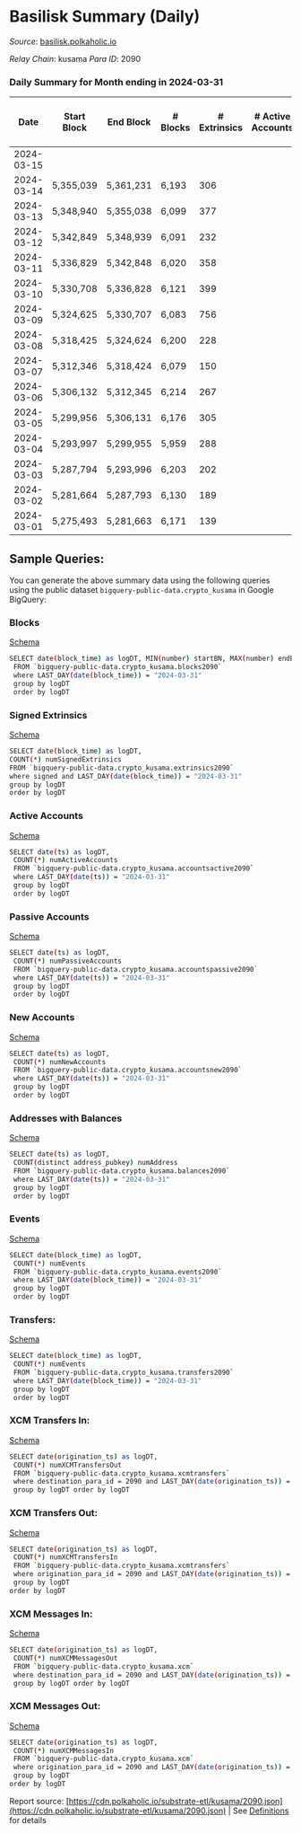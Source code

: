 # Basilisk Summary (Daily)

_Source_: [basilisk.polkaholic.io](https://basilisk.polkaholic.io)

*Relay Chain*: kusama
*Para ID*: 2090



### Daily Summary for Month ending in 2024-03-31


| Date    | Start Block | End Block | # Blocks | # Extrinsics | # Active Accounts | # Passive Accounts | # New Accounts | # Addresses | # Events  | # Transfers ($USD) | # XCM Transfers In ($USD) | # XCM Transfers Out ($USD) | # XCM In | # XCM Out | Issues |
|---------|-------------|-----------|----------|--------------|-------------------|--------------------|----------------|-------------|-----------|--------------------|---------------------------|----------------------------|----------|-----------|--------|
| 2024-03-15 |  |  |  |  |  |  |  |  |  |   |   |   |  |  |  |
| 2024-03-14 | 5,355,039 | 5,361,231 | 6,193 | 306 |  |  |  | 19,022 | 23,901 | 836 ($108,327.74) |   |   |  |  |  |
| 2024-03-13 | 5,348,940 | 5,355,038 | 6,099 | 377 |  |  |  | 19,019 | 24,589 | 915 ($60,684.32) |   |   |  |  |  |
| 2024-03-12 | 5,342,849 | 5,348,939 | 6,091 | 232 |  |  |  | 18,993 | 22,463 | 673 ($40,315.65) |   |   |  |  |  |
| 2024-03-11 | 5,336,829 | 5,342,848 | 6,020 | 358 |  |  |  | 18,990 | 24,004 | 910 ($49,955.18) |   |   |  |  |  |
| 2024-03-10 | 5,330,708 | 5,336,828 | 6,121 | 399 |  |  |  | 18,975 | 25,923 | 1,298 ($94,912.47) |   |   |  |  |  |
| 2024-03-09 | 5,324,625 | 5,330,707 | 6,083 | 756 |  |  |  | 18,972 | 30,920 | 1,933 ($284,918.40) |   |   |  |  |  |
| 2024-03-08 | 5,318,425 | 5,324,624 | 6,200 | 228 |  |  |  | 18,969 | 22,840 | 642 ($81,537.67) |   |   |  |  |  |
| 2024-03-07 | 5,312,346 | 5,318,424 | 6,079 | 150 |  |  |  | 18,967 | 20,927 | 360 ($29,603.98) |   |   |  |  |  |
| 2024-03-06 | 5,306,132 | 5,312,345 | 6,214 | 267 |  |  |  | 18,964 | 23,697 | 807 ($33,770.90) |   |   |  |  |  |
| 2024-03-05 | 5,299,956 | 5,306,131 | 6,176 | 305 |  |  |  | 18,963 | 23,856 | 774 ($79,561.18) |   |   |  |  |  |
| 2024-03-04 | 5,293,997 | 5,299,955 | 5,959 | 288 |  |  |  | 18,959 | 22,672 | 633 ($38,338.00) |   |   |  |  |  |
| 2024-03-03 | 5,287,794 | 5,293,996 | 6,203 | 202 |  |  |  | 18,959 | 22,301 | 546 ($25,222.87) |   |   |  |  |  |
| 2024-03-02 | 5,281,664 | 5,287,793 | 6,130 | 189 |  |  |  | 18,961 | 21,667 | 455 ($31,706.52) |   |   |  |  |  |
| 2024-03-01 | 5,275,493 | 5,281,663 | 6,171 | 139 |  |  |  | 18,961 | 21,314 | 393 ($14,106.37) |   |   |  |  |  |

## Sample Queries:
You can generate the above summary data using the following queries using the public dataset `bigquery-public-data.crypto_kusama` in Google BigQuery:


### Blocks 

[Schema](https://github.com/colorfulnotion/substrate-etl/blob/main/schema/blocks.json)

```bash
SELECT date(block_time) as logDT, MIN(number) startBN, MAX(number) endBN, COUNT(*) numBlocks 
 FROM `bigquery-public-data.crypto_kusama.blocks2090`  
 where LAST_DAY(date(block_time)) = "2024-03-31" 
 group by logDT 
 order by logDT
```

### Signed Extrinsics 

[Schema](https://github.com/colorfulnotion/substrate-etl/blob/main/schema/extrinsics.json)

```bash
SELECT date(block_time) as logDT, 
COUNT(*) numSignedExtrinsics 
FROM `bigquery-public-data.crypto_kusama.extrinsics2090`  
where signed and LAST_DAY(date(block_time)) = "2024-03-31" 
group by logDT 
order by logDT
```

### Active Accounts 

[Schema](https://github.com/colorfulnotion/substrate-etl/blob/main/schema/accountsactive.json)

```bash
SELECT date(ts) as logDT, 
 COUNT(*) numActiveAccounts 
 FROM `bigquery-public-data.crypto_kusama.accountsactive2090` 
 where LAST_DAY(date(ts)) = "2024-03-31" 
 group by logDT 
 order by logDT
```

### Passive Accounts 

[Schema](https://github.com/colorfulnotion/substrate-etl/blob/main/schema/accountspassive.json)

```bash
SELECT date(ts) as logDT, 
 COUNT(*) numPassiveAccounts 
 FROM `bigquery-public-data.crypto_kusama.accountspassive2090` 
 where LAST_DAY(date(ts)) = "2024-03-31" 
 group by logDT 
 order by logDT
```

### New Accounts 

[Schema](https://github.com/colorfulnotion/substrate-etl/blob/main/schema/accountsnew.json)

```bash
SELECT date(ts) as logDT, 
 COUNT(*) numNewAccounts 
 FROM `bigquery-public-data.crypto_kusama.accountsnew2090` 
 where LAST_DAY(date(ts)) = "2024-03-31" 
 group by logDT
 order by logDT
```

### Addresses with Balances 

[Schema](https://github.com/colorfulnotion/substrate-etl/blob/main/schema/balances.json)

```bash
SELECT date(ts) as logDT,
 COUNT(distinct address_pubkey) numAddress 
 FROM `bigquery-public-data.crypto_kusama.balances2090` 
 where LAST_DAY(date(ts)) = "2024-03-31" 
 group by logDT 
 order by logDT
```

### Events 

[Schema](https://github.com/colorfulnotion/substrate-etl/blob/main/schema/events.json)

```bash
SELECT date(block_time) as logDT, 
 COUNT(*) numEvents 
 FROM `bigquery-public-data.crypto_kusama.events2090` 
 where LAST_DAY(date(block_time)) = "2024-03-31" 
 group by logDT 
 order by logDT
```

### Transfers:

[Schema](https://github.com/colorfulnotion/substrate-etl/blob/main/schema/transfers.json)

```bash
SELECT date(block_time) as logDT, 
 COUNT(*) numEvents 
 FROM `bigquery-public-data.crypto_kusama.transfers2090` 
 where LAST_DAY(date(block_time)) = "2024-03-31" 
 group by logDT 
 order by logDT
```

### XCM Transfers In: 

[Schema](https://github.com/colorfulnotion/substrate-etl/blob/main/schema/xcmtransfers.json)

```bash
SELECT date(origination_ts) as logDT, 
 COUNT(*) numXCMTransfersOut 
 FROM `bigquery-public-data.crypto_kusama.xcmtransfers` 
 where destination_para_id = 2090 and LAST_DAY(date(origination_ts)) = "2024-03-31" 
 group by logDT order by logDT
```

### XCM Transfers Out: 

[Schema](https://github.com/colorfulnotion/substrate-etl/blob/main/schema/xcmtransfers.json)

```bash
SELECT date(origination_ts) as logDT, 
 COUNT(*) numXCMTransfersIn 
 FROM `bigquery-public-data.crypto_kusama.xcmtransfers` 
 where origination_para_id = 2090 and LAST_DAY(date(origination_ts)) = "2024-03-31" 
 group by logDT 
order by logDT
```

### XCM Messages In: 

[Schema](https://github.com/colorfulnotion/substrate-etl/blob/main/schema/xcm.json)

```bash
SELECT date(origination_ts) as logDT, 
 COUNT(*) numXCMMessagesOut 
 FROM `bigquery-public-data.crypto_kusama.xcm` 
 where destination_para_id = 2090 and LAST_DAY(date(origination_ts)) = "2024-03-31" 
 group by logDT order by logDT
```

### XCM Messages Out: 

[Schema](https://github.com/colorfulnotion/substrate-etl/blob/main/schema/xcm.json)

```bash
SELECT date(origination_ts) as logDT, 
 COUNT(*) numXCMMessagesIn 
 FROM `bigquery-public-data.crypto_kusama.xcm` 
 where origination_para_id = 2090 and LAST_DAY(date(origination_ts)) = "2024-03-31" 
 group by logDT 
order by logDT
```


Report source: [https://cdn.polkaholic.io/substrate-etl/kusama/2090.json](https://cdn.polkaholic.io/substrate-etl/kusama/2090.json) | See [Definitions](/DEFINITIONS.md) for details
